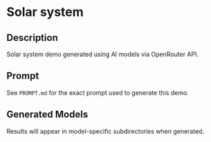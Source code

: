 # Solar system

## Description
Solar system demo generated using AI models via OpenRouter API.

## Prompt
See `PROMPT.md` for the exact prompt used to generate this demo.

## Generated Models
Results will appear in model-specific subdirectories when generated.
